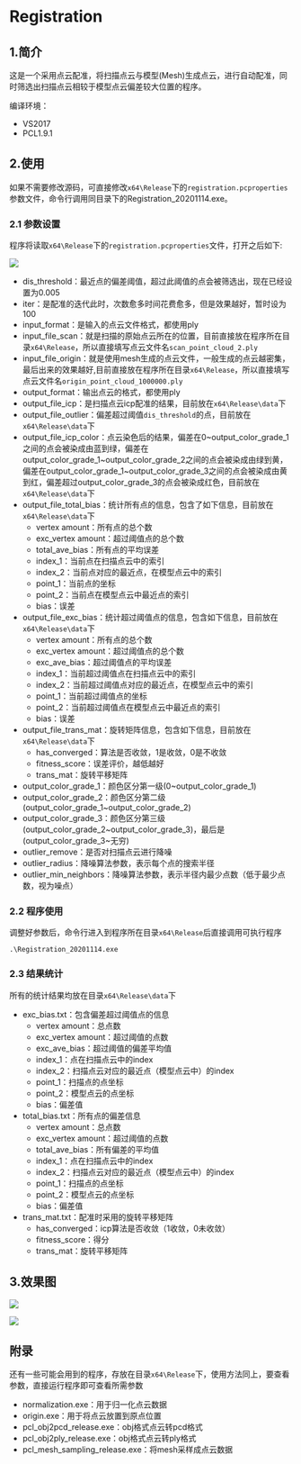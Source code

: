 # Registration

## 1.简介

这是一个采用点云配准，将扫描点云与模型(Mesh)生成点云，进行自动配准，同时筛选出扫描点云相较于模型点云偏差较大位置的程序。

编译环境：

* VS2017
* PCL1.9.1

## 2.使用

如果不需要修改源码，可直接修改`x64\Release`下的`registration.pcproperties`参数文件，命令行调用同目录下的Registration_20201114.exe。

### 2.1 参数设置

程序将读取`x64\Release`下的`registration.pcproperties`文件，打开之后如下:

![](https://github.com/whwuhan/Registration/blob/master/img/QQ%E6%88%AA%E5%9B%BE20210124183556.png)

* dis_threshold：最近点的偏差阈值，超过此阈值的点会被筛选出，现在已经设置为0.005
* iter：是配准的迭代此时，次数愈多时间花费愈多，但是效果越好，暂时设为100
* input_format：是输入的点云文件格式，都使用ply
* input_file_scan：就是扫描的原始点云所在的位置，目前直接放在程序所在目录`x64\Release`，所以直接填写点云文件名`scan_point_cloud_2.ply`
* input_file_origin：就是使用mesh生成的点云文件，一般生成的点云越密集，最后出来的效果越好,目前直接放在程序所在目录`x64\Release`，所以直接填写点云文件名`origin_point_cloud_1000000.ply`
* output_format：输出点云的格式，都使用ply
* output_file_icp：是扫描点云icp配准的结果，目前放在`x64\Release\data`下
* output_file_outlier：偏差超过阈值`dis_threshold`的点，目前放在`x64\Release\data`下
* output_file_icp_color：点云染色后的结果，偏差在0\~output_color_grade_1之间的点会被染成由蓝到绿，偏差在output_color_grade_1\~output_color_grade_2之间的点会被染成由绿到黄，偏差在output_color_grade_1\~output_color_grade_3之间的点会被染成由黄到红，偏差超过output_color_grade_3的点会被染成红色，目前放在`x64\Release\data`下
* output_file_total_bias：统计所有点的信息，包含了如下信息，目前放在`x64\Release\data`下
  * vertex amount：所有点的总个数
  * exc_vertex amount：超过阈值点的总个数
  * total_ave_bias：所有点的平均误差
  * index_1：当前点在扫描点云中的索引
  * index_2：当前点对应的最近点，在模型点云中的索引
  * point_1：当前点的坐标
  * point_2：当前点在模型点云中最近点的索引
  * bias：误差
* output_file_exc_bias：统计超过阈值点的信息，包含如下信息，目前放在`x64\Release\data`下
  * vertex amount：所有点的总个数
  * exc_vertex amount：超过阈值点的总个数
  * exc_ave_bias：超过阈值点的平均误差
  * index_1：当前超过阈值点在扫描点云中的索引
  * index_2：当前超过阈值点对应的最近点，在模型点云中的索引
  * point_1：当前超过阈值点的坐标
  * point_2：当前超过阈值点在模型点云中最近点的索引
  * bias：误差
* output_file_trans_mat：旋转矩阵信息，包含如下信息，目前放在`x64\Release\data`下
  * has_converged：算法是否收敛，1是收敛，0是不收敛
  * fitness_score：误差评价，越低越好
  * trans_mat：旋转平移矩阵
* output_color_grade_1：颜色区分第一级(0\~output_color_grade_1)
* output_color_grade_2：颜色区分第二级(output_color_grade_1\~output_color_grade_2)
* output_color_grade_3：颜色区分第三级(output_color_grade_2\~output_color_grade_3)，最后是(output_color_grade_3\~无穷)
* outlier_remove：是否对扫描点云进行降噪
* outlier_radius：降噪算法参数，表示每个点的搜索半径
* outlier_min_neighbors：降噪算法参数，表示半径内最少点数（低于最少点数，视为噪点）

### 2.2 程序使用

调整好参数后，命令行进入到程序所在目录`x64\Release`后直接调用可执行程序

```shell
.\Registration_20201114.exe
```

### 2.3 结果统计

所有的统计结果均放在目录`x64\Release\data`下

* exc_bias.txt：包含偏差超过阈值点的信息
  * vertex amount：总点数
  * exc_vertex amount：超过阈值的点数
  * exc_ave_bias：超过阈值的偏差平均值
  * index_1：点在扫描点云中的index
  * index_2：扫描点云对应的最近点（模型点云中）的index
  * point_1：扫描点的点坐标
  * point_2：模型点云的点坐标
  * bias：偏差值
* total_bias.txt：所有点的偏差信息
  * vertex amount：总点数
  * exc_vertex amount：超过阈值的点数
  * total_ave_bias：所有偏差的平均值
  * index_1：点在扫描点云中的index
  * index_2：扫描点云对应的最近点（模型点云中）的index
  * point_1：扫描点的点坐标
  * point_2：模型点云的点坐标
  * bias：偏差值
* trans_mat.txt：配准时采用的旋转平移矩阵
  * has_converged：icp算法是否收敛（1收敛，0未收敛）
  * fitness_score：得分
  * trans_mat：旋转平移矩阵

## 3.效果图

![](https://github.com/whwuhan/Registration/blob/master/%E6%95%88%E6%9E%9C%E5%9B%BE/result_1.png)

![](https://github.com/whwuhan/Registration/blob/master/%E6%95%88%E6%9E%9C%E5%9B%BE/result_2.png)

## 附录

还有一些可能会用到的程序，存放在目录`x64\Release`下，使用方法同上，要查看参数，直接运行程序即可查看所需参数

* normalization.exe：用于归一化点云数据
* origin.exe：用于将点云放置到原点位置
* pcl_obj2pcd_release.exe：obj格式点云转pcd格式
* pcl_obj2ply_release.exe：obj格式点云转ply格式
* pcl_mesh_sampling_release.exe：将mesh采样成点云数据

